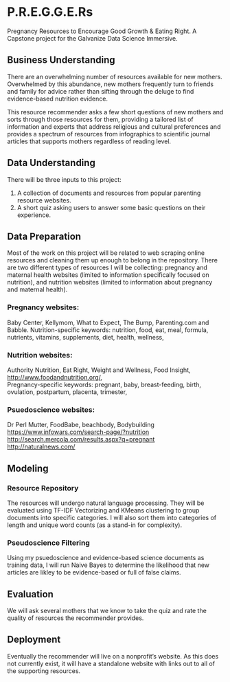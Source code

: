 # P.R.E.G.G.E.Rs
Pregnancy Resources to Encourage Good Growth & Eating Right. A Capstone project for the Galvanize Data Science Immersive.

## Business Understanding

There are an overwhelming number of resources available for new mothers. Overwhelmed by this abundance, new mothers frequently turn to friends and family for advice rather than sifting through the deluge to find evidence-based nutrition evidence.

This resource recommender asks a few short questions of new mothers and sorts through those resources for them, providing a tailored list of information and experts that address religious and cultural preferences and provides a spectrum of resources from infographics to scientific journal articles that supports mothers regardless of reading level.

## Data Understanding

There will be three inputs to this project:
1. A collection of documents and resources from popular parenting resource websites.
3. A short quiz asking users to answer some basic questions on their experience.

## Data Preparation
Most of the work on this project will be related to web scraping online resources and cleaning them up enough to belong in the repository. There are two different types of resources I will be collecting: pregnancy and maternal health websites (limited to information specifically focused on nutrition), and nutrition websites (limited to information about pregnancy and maternal health).

### Pregnancy websites:
Baby Center, Kellymom, What to Expect, The Bump, Parenting.com and Babble.
Nutrition-specific keywords: nutrition, food, eat, meal, formula, nutrients, vitamins, supplements, diet, health, wellness,

### Nutrition websites:
Authority Nutrition, Eat Right, Weight and Wellness, Food Insight, http://www.foodandnutrition.org/,  
Pregnancy-specific keywords: pregnant, baby, breast-feeding, birth, ovulation, postpartum, placenta, trimester,

### Psuedoscience websites:
Dr Perl Mutter, FoodBabe, beachbody, Bodybuilding
https://www.infowars.com/search-page/?nutrition
http://search.mercola.com/results.aspx?q=pregnant
http://naturalnews.com/


## Modeling
### Resource Repository
The resources will undergo natural language processing. They will be evaluated using TF-IDF Vectorizing and KMeans clustering to group documents into specific categories. I will also sort them into categories of length and unique word counts (as a stand-in for complexity).

### Pseudoscience Filtering
Using my psuedoscience and evidence-based science documents as training data, I will run Naive Bayes to determine the likelihood that new articles are likley to be evidence-based or full of false claims. 

## Evaluation
We will ask several mothers that we know to take the quiz and rate the quality of resources the recommender provides.


## Deployment
Eventually the recommender will live on a nonprofit’s website. As this does not currently exist, it will have a standalone website with links out to all of the supporting resources.
